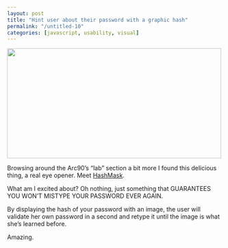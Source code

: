 ```yaml
---
layout: post
title: "Hint user about their password with a graphic hash"
permalink: "/untitled-10"
categories: [javascript, usability, visual]
---
```


<a href="http://localhost:8888/iamnearlythere.com/wp-content/uploads/2010/06/tumblr_l3tf87rPJm1qbj7juo1_1280.png.scaled1000.png"><img src="http://localhost:8888/iamnearlythere.com/wp-content/uploads/2010/06/tumblr_l3tf87rPJm1qbj7juo1_1280.png.scaled1000-300x153.png" alt="" width="500" height="256" /></a>

Browsing around the Arc90’s “lab” section a bit more I found this delicious thing, a real eye opener. Meet <a href="http://lab.arc90.com/2009/07/09/hashmask-another-more-secure-experiment-in-password-masking/">HashMask</a>.

What am I excited about? Oh nothing, just something that GUARANTEES YOU WON’T MISTYPE YOUR PASSWORD EVER AGAIN.

By displaying the hash of your password with an image, the user will validate her own password in a second and retype it until the image is what she’s learned before.

Amazing.
